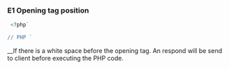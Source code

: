 ### E1 Opening tag position

```php
 <?php`

// PHP `
```

__If there is a white space before the opening tag. An respond will be send 
to client before executing the PHP code. 

